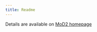 ```yaml
---
title: Readme
---
```


Details are available on [MoD2 homepage](https://tongyanxiang.github.io/MoD2/)
